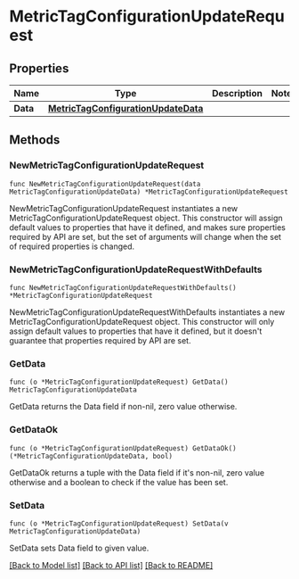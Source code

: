 # MetricTagConfigurationUpdateRequest

## Properties

Name | Type | Description | Notes
---- | ---- | ----------- | ------
**Data** | [**MetricTagConfigurationUpdateData**](MetricTagConfigurationUpdateData.md) |  | 

## Methods

### NewMetricTagConfigurationUpdateRequest

`func NewMetricTagConfigurationUpdateRequest(data MetricTagConfigurationUpdateData) *MetricTagConfigurationUpdateRequest`

NewMetricTagConfigurationUpdateRequest instantiates a new MetricTagConfigurationUpdateRequest object.
This constructor will assign default values to properties that have it defined,
and makes sure properties required by API are set, but the set of arguments
will change when the set of required properties is changed.

### NewMetricTagConfigurationUpdateRequestWithDefaults

`func NewMetricTagConfigurationUpdateRequestWithDefaults() *MetricTagConfigurationUpdateRequest`

NewMetricTagConfigurationUpdateRequestWithDefaults instantiates a new MetricTagConfigurationUpdateRequest object.
This constructor will only assign default values to properties that have it defined,
but it doesn't guarantee that properties required by API are set.

### GetData

`func (o *MetricTagConfigurationUpdateRequest) GetData() MetricTagConfigurationUpdateData`

GetData returns the Data field if non-nil, zero value otherwise.

### GetDataOk

`func (o *MetricTagConfigurationUpdateRequest) GetDataOk() (*MetricTagConfigurationUpdateData, bool)`

GetDataOk returns a tuple with the Data field if it's non-nil, zero value otherwise
and a boolean to check if the value has been set.

### SetData

`func (o *MetricTagConfigurationUpdateRequest) SetData(v MetricTagConfigurationUpdateData)`

SetData sets Data field to given value.



[[Back to Model list]](../README.md#documentation-for-models) [[Back to API list]](../README.md#documentation-for-api-endpoints) [[Back to README]](../README.md)



